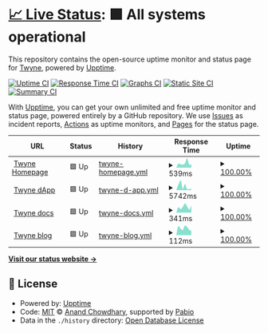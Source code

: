 # [📈 Live Status](https://0xTwyne.github.io/upptime): <!--live status--> **🟩 All systems operational**

This repository contains the open-source uptime monitor and status page for [Twyne](https://twyne.xyz/), powered by [Upptime](https://github.com/upptime/upptime).

[![Uptime CI](https://github.com/0xTwyne/upptime/workflows/Uptime%20CI/badge.svg)](https://github.com/0xTwyne/upptime/actions?query=workflow%3A%22Uptime+CI%22)
[![Response Time CI](https://github.com/0xTwyne/upptime/workflows/Response%20Time%20CI/badge.svg)](https://github.com/0xTwyne/upptime/actions?query=workflow%3A%22Response+Time+CI%22)
[![Graphs CI](https://github.com/0xTwyne/upptime/workflows/Graphs%20CI/badge.svg)](https://github.com/0xTwyne/upptime/actions?query=workflow%3A%22Graphs+CI%22)
[![Static Site CI](https://github.com/0xTwyne/upptime/workflows/Static%20Site%20CI/badge.svg)](https://github.com/0xTwyne/upptime/actions?query=workflow%3A%22Static+Site+CI%22)
[![Summary CI](https://github.com/0xTwyne/upptime/workflows/Summary%20CI/badge.svg)](https://github.com/0xTwyne/upptime/actions?query=workflow%3A%22Summary+CI%22)

With [Upptime](https://upptime.js.org), you can get your own unlimited and free uptime monitor and status page, powered entirely by a GitHub repository. We use [Issues](https://github.com/0xTwyne/upptime/issues) as incident reports, [Actions](https://github.com/0xTwyne/upptime/actions) as uptime monitors, and [Pages](https://0xTwyne.github.io/upptime) for the status page.

<!--start: status pages-->
<!-- This summary is generated by Upptime (https://github.com/upptime/upptime) -->
<!-- Do not edit this manually, your changes will be overwritten -->
<!-- prettier-ignore -->
| URL | Status | History | Response Time | Uptime |
| --- | ------ | ------- | ------------- | ------ |
| <img alt="" src="https://icons.duckduckgo.com/ip3/twyne.xyz.ico" height="13"> [Twyne Homepage](https://twyne.xyz/) | 🟩 Up | [twyne-homepage.yml](https://github.com/0xTwyne/upptime/commits/HEAD/history/twyne-homepage.yml) | <details><summary><img alt="Response time graph" src="./graphs/twyne-homepage/response-time-week.png" height="20"> 539ms</summary><br><a href="https://0xTwyne.github.io/upptime/history/twyne-homepage"><img alt="Response time 489" src="https://img.shields.io/endpoint?url=https%3A%2F%2Fraw.githubusercontent.com%2F0xTwyne%2Fupptime%2FHEAD%2Fapi%2Ftwyne-homepage%2Fresponse-time.json"></a><br><a href="https://0xTwyne.github.io/upptime/history/twyne-homepage"><img alt="24-hour response time 670" src="https://img.shields.io/endpoint?url=https%3A%2F%2Fraw.githubusercontent.com%2F0xTwyne%2Fupptime%2FHEAD%2Fapi%2Ftwyne-homepage%2Fresponse-time-day.json"></a><br><a href="https://0xTwyne.github.io/upptime/history/twyne-homepage"><img alt="7-day response time 539" src="https://img.shields.io/endpoint?url=https%3A%2F%2Fraw.githubusercontent.com%2F0xTwyne%2Fupptime%2FHEAD%2Fapi%2Ftwyne-homepage%2Fresponse-time-week.json"></a><br><a href="https://0xTwyne.github.io/upptime/history/twyne-homepage"><img alt="30-day response time 489" src="https://img.shields.io/endpoint?url=https%3A%2F%2Fraw.githubusercontent.com%2F0xTwyne%2Fupptime%2FHEAD%2Fapi%2Ftwyne-homepage%2Fresponse-time-month.json"></a><br><a href="https://0xTwyne.github.io/upptime/history/twyne-homepage"><img alt="1-year response time 489" src="https://img.shields.io/endpoint?url=https%3A%2F%2Fraw.githubusercontent.com%2F0xTwyne%2Fupptime%2FHEAD%2Fapi%2Ftwyne-homepage%2Fresponse-time-year.json"></a></details> | <details><summary><a href="https://0xTwyne.github.io/upptime/history/twyne-homepage">100.00%</a></summary><a href="https://0xTwyne.github.io/upptime/history/twyne-homepage"><img alt="All-time uptime 100.00%" src="https://img.shields.io/endpoint?url=https%3A%2F%2Fraw.githubusercontent.com%2F0xTwyne%2Fupptime%2FHEAD%2Fapi%2Ftwyne-homepage%2Fuptime.json"></a><br><a href="https://0xTwyne.github.io/upptime/history/twyne-homepage"><img alt="24-hour uptime 100.00%" src="https://img.shields.io/endpoint?url=https%3A%2F%2Fraw.githubusercontent.com%2F0xTwyne%2Fupptime%2FHEAD%2Fapi%2Ftwyne-homepage%2Fuptime-day.json"></a><br><a href="https://0xTwyne.github.io/upptime/history/twyne-homepage"><img alt="7-day uptime 100.00%" src="https://img.shields.io/endpoint?url=https%3A%2F%2Fraw.githubusercontent.com%2F0xTwyne%2Fupptime%2FHEAD%2Fapi%2Ftwyne-homepage%2Fuptime-week.json"></a><br><a href="https://0xTwyne.github.io/upptime/history/twyne-homepage"><img alt="30-day uptime 100.00%" src="https://img.shields.io/endpoint?url=https%3A%2F%2Fraw.githubusercontent.com%2F0xTwyne%2Fupptime%2FHEAD%2Fapi%2Ftwyne-homepage%2Fuptime-month.json"></a><br><a href="https://0xTwyne.github.io/upptime/history/twyne-homepage"><img alt="1-year uptime 100.00%" src="https://img.shields.io/endpoint?url=https%3A%2F%2Fraw.githubusercontent.com%2F0xTwyne%2Fupptime%2FHEAD%2Fapi%2Ftwyne-homepage%2Fuptime-year.json"></a></details>
| <img alt="" src="https://icons.duckduckgo.com/ip3/app.twyne.xyz.ico" height="13"> [Twyne dApp](https://app.twyne.xyz/) | 🟩 Up | [twyne-d-app.yml](https://github.com/0xTwyne/upptime/commits/HEAD/history/twyne-d-app.yml) | <details><summary><img alt="Response time graph" src="./graphs/twyne-d-app/response-time-week.png" height="20"> 5742ms</summary><br><a href="https://0xTwyne.github.io/upptime/history/twyne-d-app"><img alt="Response time 6028" src="https://img.shields.io/endpoint?url=https%3A%2F%2Fraw.githubusercontent.com%2F0xTwyne%2Fupptime%2FHEAD%2Fapi%2Ftwyne-d-app%2Fresponse-time.json"></a><br><a href="https://0xTwyne.github.io/upptime/history/twyne-d-app"><img alt="24-hour response time 8943" src="https://img.shields.io/endpoint?url=https%3A%2F%2Fraw.githubusercontent.com%2F0xTwyne%2Fupptime%2FHEAD%2Fapi%2Ftwyne-d-app%2Fresponse-time-day.json"></a><br><a href="https://0xTwyne.github.io/upptime/history/twyne-d-app"><img alt="7-day response time 5742" src="https://img.shields.io/endpoint?url=https%3A%2F%2Fraw.githubusercontent.com%2F0xTwyne%2Fupptime%2FHEAD%2Fapi%2Ftwyne-d-app%2Fresponse-time-week.json"></a><br><a href="https://0xTwyne.github.io/upptime/history/twyne-d-app"><img alt="30-day response time 6028" src="https://img.shields.io/endpoint?url=https%3A%2F%2Fraw.githubusercontent.com%2F0xTwyne%2Fupptime%2FHEAD%2Fapi%2Ftwyne-d-app%2Fresponse-time-month.json"></a><br><a href="https://0xTwyne.github.io/upptime/history/twyne-d-app"><img alt="1-year response time 6028" src="https://img.shields.io/endpoint?url=https%3A%2F%2Fraw.githubusercontent.com%2F0xTwyne%2Fupptime%2FHEAD%2Fapi%2Ftwyne-d-app%2Fresponse-time-year.json"></a></details> | <details><summary><a href="https://0xTwyne.github.io/upptime/history/twyne-d-app">100.00%</a></summary><a href="https://0xTwyne.github.io/upptime/history/twyne-d-app"><img alt="All-time uptime 100.00%" src="https://img.shields.io/endpoint?url=https%3A%2F%2Fraw.githubusercontent.com%2F0xTwyne%2Fupptime%2FHEAD%2Fapi%2Ftwyne-d-app%2Fuptime.json"></a><br><a href="https://0xTwyne.github.io/upptime/history/twyne-d-app"><img alt="24-hour uptime 100.00%" src="https://img.shields.io/endpoint?url=https%3A%2F%2Fraw.githubusercontent.com%2F0xTwyne%2Fupptime%2FHEAD%2Fapi%2Ftwyne-d-app%2Fuptime-day.json"></a><br><a href="https://0xTwyne.github.io/upptime/history/twyne-d-app"><img alt="7-day uptime 100.00%" src="https://img.shields.io/endpoint?url=https%3A%2F%2Fraw.githubusercontent.com%2F0xTwyne%2Fupptime%2FHEAD%2Fapi%2Ftwyne-d-app%2Fuptime-week.json"></a><br><a href="https://0xTwyne.github.io/upptime/history/twyne-d-app"><img alt="30-day uptime 100.00%" src="https://img.shields.io/endpoint?url=https%3A%2F%2Fraw.githubusercontent.com%2F0xTwyne%2Fupptime%2FHEAD%2Fapi%2Ftwyne-d-app%2Fuptime-month.json"></a><br><a href="https://0xTwyne.github.io/upptime/history/twyne-d-app"><img alt="1-year uptime 100.00%" src="https://img.shields.io/endpoint?url=https%3A%2F%2Fraw.githubusercontent.com%2F0xTwyne%2Fupptime%2FHEAD%2Fapi%2Ftwyne-d-app%2Fuptime-year.json"></a></details>
| <img alt="" src="https://icons.duckduckgo.com/ip3/twyne.gitbook.io.ico" height="13"> [Twyne docs](https://twyne.gitbook.io/twyne) | 🟩 Up | [twyne-docs.yml](https://github.com/0xTwyne/upptime/commits/HEAD/history/twyne-docs.yml) | <details><summary><img alt="Response time graph" src="./graphs/twyne-docs/response-time-week.png" height="20"> 341ms</summary><br><a href="https://0xTwyne.github.io/upptime/history/twyne-docs"><img alt="Response time 381" src="https://img.shields.io/endpoint?url=https%3A%2F%2Fraw.githubusercontent.com%2F0xTwyne%2Fupptime%2FHEAD%2Fapi%2Ftwyne-docs%2Fresponse-time.json"></a><br><a href="https://0xTwyne.github.io/upptime/history/twyne-docs"><img alt="24-hour response time 337" src="https://img.shields.io/endpoint?url=https%3A%2F%2Fraw.githubusercontent.com%2F0xTwyne%2Fupptime%2FHEAD%2Fapi%2Ftwyne-docs%2Fresponse-time-day.json"></a><br><a href="https://0xTwyne.github.io/upptime/history/twyne-docs"><img alt="7-day response time 341" src="https://img.shields.io/endpoint?url=https%3A%2F%2Fraw.githubusercontent.com%2F0xTwyne%2Fupptime%2FHEAD%2Fapi%2Ftwyne-docs%2Fresponse-time-week.json"></a><br><a href="https://0xTwyne.github.io/upptime/history/twyne-docs"><img alt="30-day response time 381" src="https://img.shields.io/endpoint?url=https%3A%2F%2Fraw.githubusercontent.com%2F0xTwyne%2Fupptime%2FHEAD%2Fapi%2Ftwyne-docs%2Fresponse-time-month.json"></a><br><a href="https://0xTwyne.github.io/upptime/history/twyne-docs"><img alt="1-year response time 381" src="https://img.shields.io/endpoint?url=https%3A%2F%2Fraw.githubusercontent.com%2F0xTwyne%2Fupptime%2FHEAD%2Fapi%2Ftwyne-docs%2Fresponse-time-year.json"></a></details> | <details><summary><a href="https://0xTwyne.github.io/upptime/history/twyne-docs">100.00%</a></summary><a href="https://0xTwyne.github.io/upptime/history/twyne-docs"><img alt="All-time uptime 100.00%" src="https://img.shields.io/endpoint?url=https%3A%2F%2Fraw.githubusercontent.com%2F0xTwyne%2Fupptime%2FHEAD%2Fapi%2Ftwyne-docs%2Fuptime.json"></a><br><a href="https://0xTwyne.github.io/upptime/history/twyne-docs"><img alt="24-hour uptime 100.00%" src="https://img.shields.io/endpoint?url=https%3A%2F%2Fraw.githubusercontent.com%2F0xTwyne%2Fupptime%2FHEAD%2Fapi%2Ftwyne-docs%2Fuptime-day.json"></a><br><a href="https://0xTwyne.github.io/upptime/history/twyne-docs"><img alt="7-day uptime 100.00%" src="https://img.shields.io/endpoint?url=https%3A%2F%2Fraw.githubusercontent.com%2F0xTwyne%2Fupptime%2FHEAD%2Fapi%2Ftwyne-docs%2Fuptime-week.json"></a><br><a href="https://0xTwyne.github.io/upptime/history/twyne-docs"><img alt="30-day uptime 100.00%" src="https://img.shields.io/endpoint?url=https%3A%2F%2Fraw.githubusercontent.com%2F0xTwyne%2Fupptime%2FHEAD%2Fapi%2Ftwyne-docs%2Fuptime-month.json"></a><br><a href="https://0xTwyne.github.io/upptime/history/twyne-docs"><img alt="1-year uptime 100.00%" src="https://img.shields.io/endpoint?url=https%3A%2F%2Fraw.githubusercontent.com%2F0xTwyne%2Fupptime%2FHEAD%2Fapi%2Ftwyne-docs%2Fuptime-year.json"></a></details>
| <img alt="" src="https://icons.duckduckgo.com/ip3/mirror.xyz.ico" height="13"> [Twyne blog](https://mirror.xyz/0x35Faca6D5e25Bd1b498BBE312176cc010cB099F5) | 🟩 Up | [twyne-blog.yml](https://github.com/0xTwyne/upptime/commits/HEAD/history/twyne-blog.yml) | <details><summary><img alt="Response time graph" src="./graphs/twyne-blog/response-time-week.png" height="20"> 112ms</summary><br><a href="https://0xTwyne.github.io/upptime/history/twyne-blog"><img alt="Response time 490" src="https://img.shields.io/endpoint?url=https%3A%2F%2Fraw.githubusercontent.com%2F0xTwyne%2Fupptime%2FHEAD%2Fapi%2Ftwyne-blog%2Fresponse-time.json"></a><br><a href="https://0xTwyne.github.io/upptime/history/twyne-blog"><img alt="24-hour response time 107" src="https://img.shields.io/endpoint?url=https%3A%2F%2Fraw.githubusercontent.com%2F0xTwyne%2Fupptime%2FHEAD%2Fapi%2Ftwyne-blog%2Fresponse-time-day.json"></a><br><a href="https://0xTwyne.github.io/upptime/history/twyne-blog"><img alt="7-day response time 112" src="https://img.shields.io/endpoint?url=https%3A%2F%2Fraw.githubusercontent.com%2F0xTwyne%2Fupptime%2FHEAD%2Fapi%2Ftwyne-blog%2Fresponse-time-week.json"></a><br><a href="https://0xTwyne.github.io/upptime/history/twyne-blog"><img alt="30-day response time 490" src="https://img.shields.io/endpoint?url=https%3A%2F%2Fraw.githubusercontent.com%2F0xTwyne%2Fupptime%2FHEAD%2Fapi%2Ftwyne-blog%2Fresponse-time-month.json"></a><br><a href="https://0xTwyne.github.io/upptime/history/twyne-blog"><img alt="1-year response time 490" src="https://img.shields.io/endpoint?url=https%3A%2F%2Fraw.githubusercontent.com%2F0xTwyne%2Fupptime%2FHEAD%2Fapi%2Ftwyne-blog%2Fresponse-time-year.json"></a></details> | <details><summary><a href="https://0xTwyne.github.io/upptime/history/twyne-blog">100.00%</a></summary><a href="https://0xTwyne.github.io/upptime/history/twyne-blog"><img alt="All-time uptime 100.00%" src="https://img.shields.io/endpoint?url=https%3A%2F%2Fraw.githubusercontent.com%2F0xTwyne%2Fupptime%2FHEAD%2Fapi%2Ftwyne-blog%2Fuptime.json"></a><br><a href="https://0xTwyne.github.io/upptime/history/twyne-blog"><img alt="24-hour uptime 100.00%" src="https://img.shields.io/endpoint?url=https%3A%2F%2Fraw.githubusercontent.com%2F0xTwyne%2Fupptime%2FHEAD%2Fapi%2Ftwyne-blog%2Fuptime-day.json"></a><br><a href="https://0xTwyne.github.io/upptime/history/twyne-blog"><img alt="7-day uptime 100.00%" src="https://img.shields.io/endpoint?url=https%3A%2F%2Fraw.githubusercontent.com%2F0xTwyne%2Fupptime%2FHEAD%2Fapi%2Ftwyne-blog%2Fuptime-week.json"></a><br><a href="https://0xTwyne.github.io/upptime/history/twyne-blog"><img alt="30-day uptime 100.00%" src="https://img.shields.io/endpoint?url=https%3A%2F%2Fraw.githubusercontent.com%2F0xTwyne%2Fupptime%2FHEAD%2Fapi%2Ftwyne-blog%2Fuptime-month.json"></a><br><a href="https://0xTwyne.github.io/upptime/history/twyne-blog"><img alt="1-year uptime 100.00%" src="https://img.shields.io/endpoint?url=https%3A%2F%2Fraw.githubusercontent.com%2F0xTwyne%2Fupptime%2FHEAD%2Fapi%2Ftwyne-blog%2Fuptime-year.json"></a></details>

<!--end: status pages-->

[**Visit our status website →**](https://0xTwyne.github.io/upptime)

## 📄 License

- Powered by: [Upptime](https://github.com/upptime/upptime)
- Code: [MIT](./LICENSE) © [Anand Chowdhary](https://anandchowdhary.com), supported by [Pabio](https://pabio.com)
- Data in the `./history` directory: [Open Database License](https://opendatacommons.org/licenses/odbl/1-0/)
